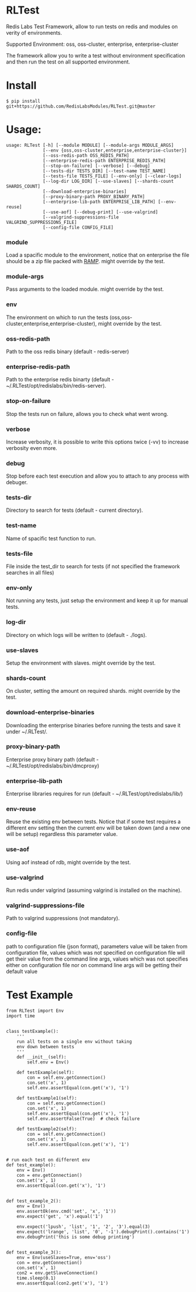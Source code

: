 # RLTest
Redis Labs Test Framework, allow to run tests on redis and modules on verity of environments.

Supported Environment: oss, oss-cluster, enterprise, enterprise-cluster

The framework allow you to write a test without environment specification and then run the test on all supported environment.

# Install
```
$ pip install git+https://github.com/RedisLabsModules/RLTest.git@master

```

# Usage:
```
usage: RLTest [-h] [--module MODULE] [--module-args MODULE_ARGS]
              [--env {oss,oss-cluster,enterprise,enterprise-cluster}]
              [--oss-redis-path OSS_REDIS_PATH]
              [--enterprise-redis-path ENTERPRISE_REDIS_PATH]
              [--stop-on-failure] [--verbose] [--debug]
              [--tests-dir TESTS_DIR] [--test-name TEST_NAME]
              [--tests-file TESTS_FILE] [--env-only] [--clear-logs]
              [--log-dir LOG_DIR] [--use-slaves] [--shards-count SHARDS_COUNT]
              [--download-enterprise-binaries]
              [--proxy-binary-path PROXY_BINARY_PATH]
              [--enterprise-lib-path ENTERPRISE_LIB_PATH] [--env-reuse]
              [--use-aof] [--debug-print] [--use-valgrind]
              [--valgrind-suppressions-file VALGRIND_SUPPRESSIONS_FILE]
              [--config-file CONFIG_FILE]
```

### module
Load a spacific module to the environment, notice that on enterprise the file should be a zip file packed with [RAMP](https://github.com/RedisLabs/RAMP). might override by the test.

### module-args
Pass arguments to the loaded module. might override by the test.

### env
The environment on which to run the tests (oss,oss-cluster,enterprise,enterprise-cluster), might override by the test.

### oss-redis-path
Path to the oss redis binary (default - redis-server)

### enterprise-redis-path
Path to the enterprise redis binarty (default - ~/.RLTest/opt/redislabs/bin/redis-server).

### stop-on-failure
Stop the tests run on failure, allows you to check what went wrong.

### verbose
Increase verbosity, it is possible to write this options twice (-vv) to increase verbosity even more.

### debug
Stop before each test execution and allow you to attach to any process with debuger.

### tests-dir
Directory to search for tests (default - current directory).

### test-name
Name of spacific test function to run.

### tests-file
File inside the test_dir to search for tests (if not specified the framework searches in all files)

### env-only
Not running any tests, just setup the environment and keep it up for manual tests.

### log-dir
Directory on which logs will be written to (default - ./logs).

### use-slaves
Setup the environment with slaves. might override by the test.

### shards-count
On cluster, setting the amount on required shards. might override by the test.

### download-enterprise-binaries
Downloading the enterprise binaries before running the tests and save it under ~/.RLTest/.

### proxy-binary-path
Enterprise proxy binary path (default - ~/.RLTest/opt/redislabs/bin/dmcproxy)

### enterprise-lib-path
Enterprise libraries requires for run (default - ~/.RLTest/opt/redislabs/lib/)

### env-reuse
Reuse the existing env between tests. Notice that if some test requires a different env setting then the current env will be taken down (and a new one will be setup) regardless this parameter value.

### use-aof
Using aof instead of rdb, might override by the test.

### use-valgrind
Run redis under valgrind (assuming valgrind is installed on the machine).

### valgrind-suppressions-file
Path to valgrind suppressions (not mandatory).

### config-file
path to configuration file (json format), parameters value will be taken from configuration file, values which was not specified on configuration file will get their value from the command line args, values which was not specifies either on configuration file nor on command line args will be getting their default value


# Test Example
```
from RLTest import Env
import time


class testExample():
    '''
    run all tests on a single env without taking
    env down between tests
    '''
    def __init__(self):
        self.env = Env()

    def testExample(self):
        con = self.env.getConnection()
        con.set('x', 1)
        self.env.assertEqual(con.get('x'), '1')

    def testExample1(self):
        con = self.env.getConnection()
        con.set('x', 1)
        self.env.assertEqual(con.get('x'), '1')
        self.env.assertFalse(True)  # check failure

    def testExample2(self):
        con = self.env.getConnection()
        con.set('x', 1)
        self.env.assertEqual(con.get('x'), '1')


# run each test on different env
def test_example():
    env = Env()
    con = env.getConnection()
    con.set('x', 1)
    env.assertEqual(con.get('x'), '1')


def test_example_2():
    env = Env()
    env.assertOk(env.cmd('set', 'x', '1'))
    env.expect('get', 'x').equal('1')

    env.expect('lpush', 'list', '1', '2', '3').equal(3)
    env.expect('lrange', 'list', '0', '-1').debugPrint().contains('1')
    env.debugPrint('this is some debug printing')


def test_example_3():
    env = Env(useSlaves=True, env='oss')
    con = env.getConnection()
    con.set('x', 1)
    con2 = env.getSlaveConnection()
    time.sleep(0.1)
    env.assertEqual(con2.get('x'), '1')

```